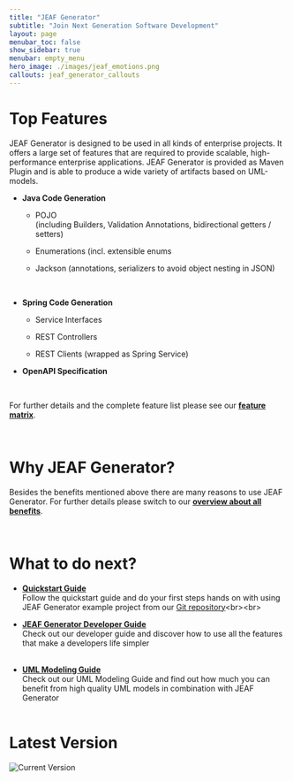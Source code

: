 ```yaml
---
title: "JEAF Generator"
subtitle: "Join Next Generation Software Development"
layout: page
menubar_toc: false
show_sidebar: true
menubar: empty_menu
hero_image: ./images/jeaf_emotions.png
callouts: jeaf_generator_callouts
---
```


# Top Features

JEAF Generator is designed to be used in all kinds of enterprise projects. It offers a large set of features that are required to provide scalable, high-performance enterprise applications. JEAF Generator is provided as Maven Plugin and is able to produce a wide variety of artifacts based on UML-models.

* **Java Code Generation**
  
  * POJO<br>(including Builders, Validation Annotations, bidirectional getters / setters)
  
  * Enumerations (incl. extensible enums
  
  * Jackson (annotations, serializers to avoid object nesting in JSON)
  
  <br>

* **Spring Code Generation**
  
  * Service Interfaces
  
  * REST Controllers
  
  * REST Clients (wrapped as Spring Service)
  
* **OpenAPI Specification**

<br>

For further details and the complete feature list please see our [**feature matrix**](features).

<br>

# Why JEAF Generator?

Besides the benefits mentioned above there are many reasons to use JEAF Generator. For further details please switch to our [**overview about all benefits**](why/overview).

<br>

# What to do next?

* [**Quickstart Guide**](developer-guide/quickstart)<br>
  Follow the quickstart guide and do your first steps hands on with using JEAF Generator example project from our [Git repository](https://bitbucket.org/anaptecs/jeaf-generator-samples "https://bitbucket.org/anaptecs/jeaf-generator-samples")<br><br>

* [**JEAF Generator Developer Guide**](developer-guide)<br>
  Check out our developer guide and discover how to use all the features that make a developers life simpler<br><br>

* [**UML Modeling Guide**](uml-modeling-guide)<br>
  Check out our UML Modeling Guide and find out how much you can benefit from high quality UML models in combination with JEAF Generator<br><br>

# Latest Version

![Current Version](https://maven-badges.herokuapp.com/maven-central/com.anaptecs.jeaf.generator/jeaf-generator/badge.svg)
